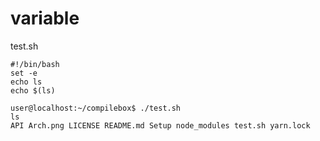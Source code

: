 # variable

test.sh
```
#!/bin/bash
set -e
echo ls
echo $(ls)
```

```
user@localhost:~/compilebox$ ./test.sh
ls
API Arch.png LICENSE README.md Setup node_modules test.sh yarn.lock
```